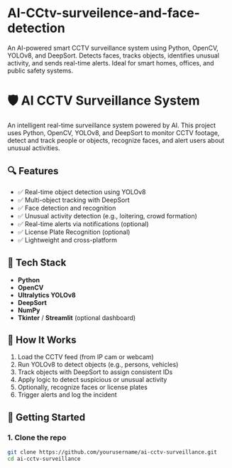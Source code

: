 # AI-CCtv-surveilence-and-face-detection
An AI-powered smart CCTV surveillance system using Python, OpenCV, YOLOv8, and DeepSort. Detects faces, tracks objects, identifies unusual activity, and sends real-time alerts. Ideal for smart homes, offices, and public safety systems.
# 🛡️ AI CCTV Surveillance System

An intelligent real-time surveillance system powered by AI. This project uses Python, OpenCV, YOLOv8, and DeepSort to monitor CCTV footage, detect and track people or objects, recognize faces, and alert users about unusual activities.

## 🔍 Features

- ✅ Real-time object detection using YOLOv8
- ✅ Multi-object tracking with DeepSort
- ✅ Face detection and recognition
- ✅ Unusual activity detection (e.g., loitering, crowd formation)
- ✅ Real-time alerts via notifications (optional)
- ✅ License Plate Recognition (optional)
- ✅ Lightweight and cross-platform

## 📌 Tech Stack

- **Python**
- **OpenCV**
- **Ultralytics YOLOv8**
- **DeepSort**
- **NumPy**
- **Tkinter** / **Streamlit** (optional dashboard)

## 📸 How It Works

1. Load the CCTV feed (from IP cam or webcam)
2. Run YOLOv8 to detect objects (e.g., persons, vehicles)
3. Track objects with DeepSort to assign consistent IDs
4. Apply logic to detect suspicious or unusual activity
5. Optionally, recognize faces or license plates
6. Trigger alerts and log the incident

## 🚀 Getting Started

### 1. Clone the repo
```bash
git clone https://github.com/yourusername/ai-cctv-surveillance.git
cd ai-cctv-surveillance
